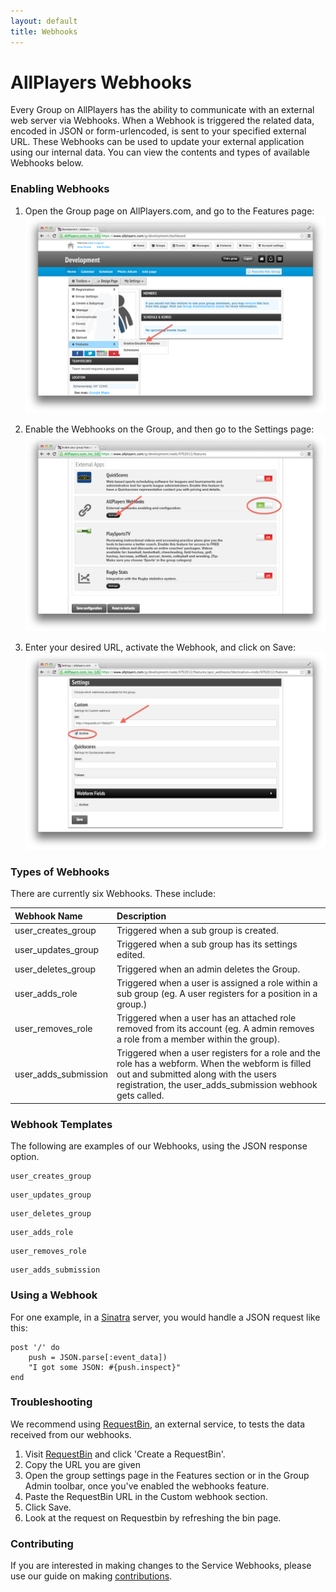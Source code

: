 ```yaml
---
layout: default
title: Webhooks
---
```

# AllPlayers Webhooks

Every Group on AllPlayers has the ability to communicate with an external web server via Webhooks. When a Webhook is triggered the related data, encoded in JSON or form-urlencoded, is sent to your specified external URL. These Webhooks can be used to update your external application using our internal data. You can view the contents and types of available Webhooks below.

### Enabling Webhooks
1. Open the Group page on AllPlayers.com, and go to the Features page:
![](../images/webhooks1.png)

2. Enable the Webhooks on the Group, and then go to the Settings page:
![](../images/webhooks2.png)

3. Enter your desired URL, activate the Webhook, and click on Save:
![](../images/webhooks3.png)

### Types of Webhooks

There are currently six Webhooks. These include:

Webhook Name | Description
:------------ | :------------
user_creates_group | Triggered when a sub group is created.
user_updates_group | Triggered when a sub group has its settings edited.
user_deletes_group | Triggered when an admin deletes the Group.
user_adds_role | Triggered when a user is assigned a role within a sub group (eg. A user registers for a position in a group.)
user_removes_role | Triggered when a user has an attached role removed from its account (eg. A admin removes a role from a member within the group).
user_adds_submission |Triggered when a user registers for a role and the role has a webform. When the webform is filled out and submitted along with the users registration, the user_adds_submission webhook gets called.

### Webhook Templates

The following are examples of our Webhooks, using the JSON response option.

```
user_creates_group
```

```
user_updates_group
```

```
user_deletes_group
```

```
user_adds_role
```

```
user_removes_role
```

```
user_adds_submission
```

### Using a Webhook

For one example, in a [Sinatra](http://sinatra.rubyforge.org/) server, you would handle a JSON request like this:

```
post '/' do
	push = JSON.parse[:event_data])
  	"I got some JSON: #{push.inspect}"
end
```

### Troubleshooting

We recommend using [RequestBin](http://requestb.in/), an external service, to tests the data received from our webhooks.

1. Visit [RequestBin](http://requestb.in/) and click 'Create a RequestBin'.
2. Copy the URL you are given
3. Open the group settings page in the Features section or in the Group Admin toolbar, once you've enabled the webhooks feature.
4. Paste the RequestBin URL in the Custom webhook section.
5. Click Save.
6. Look at the request on Requestbin by refreshing the bin page.

### Contributing

If you are interested in making changes to the Service Webhooks, please use our guide on making [contributions](https://github.com/AllPlayers/service-webhooks).
